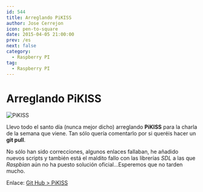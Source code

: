 ```yaml
---
id: 544
title: Arreglando PiKISS
author: Jose Cerrejon
icon: pen-to-square
date: 2015-04-05 21:00:00
prev: /es
next: false
category:
  - Raspberry PI
tag:
  - Raspberry PI
---
```


# Arreglando PiKISS

![PiKISS](/images/2015/04/piKiss.png)

Llevo todo el santo día (nunca mejor dicho) arreglando **PiKISS** para la charla de la semana que viene. Tan sólo quería comentarlo por si queréis hacer un **git pull**.

No sólo han sido correcciones, algunos enlaces fallaban, he añadido nuevos scripts y también está el maldito fallo con las librerías *SDL* a las que *Raspbian* aún no ha puesto solución oficial...Esperemos que no tarden mucho.

Enlace: [Git Hub > PiKISS](https://github.com/jmcerrejon/PiKISS)